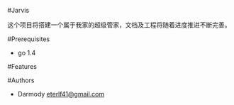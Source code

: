 #Jarvis

这个项目将搭建一个属于我家的超级管家，文档及工程将随着进度推进不断完善。

#Prerequisites

- go 1.4

#Features

#Authors

- Darmody <eterlf41@gmail.com>

